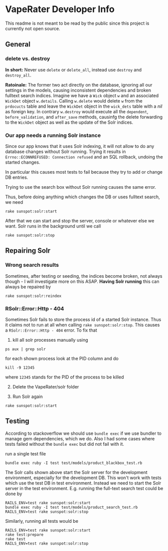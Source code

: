 # VapeRater Developer Info

This readme is not meant to be read by the public since this project is currently not open source.

## General

### delete vs. destroy

**In short:** Never use `delete` or `delete_all`, instead use `destroy` and `destroy_all`.

**Ratoinale:** The former two act directly on the database, ignoring all our settings in the models,
causing inconsistent dependencies and broken fulltext search indices. Imagine we have a `Wick`
object `w` and an associated `WickDet` object `w.details`. Calling `w.delete` would delete `w`
from the `prdocucts` table and leave the `WickDet` object in the `wick_dets` table with a _nil_
as foreign key. In contrary `w.destroy` would execute all the `dependent`, `before_validation`,
and `after_save` methods, causinfg the delete forwarding to the `WickDet` object as well as
the update of the Solr indices.


### Our app needs a running Solr instance

Since our app knows that it uses Solr indexing, it will not allow to do any database changes
without Solr running. Trying it results in `Errno::ECONNREFUSED: Connection refused` and an SQL
rollback, undoing the started changes.

In particular this causes most tests to fail because they try to add or change DB entries.

Trying to use the search box without Solr running causes the same error.


Thus, before doing anything which changes the DB or uses fulltext search, we need
```
rake sunspot:solr:start
```

After that we can start and stop the server, console or whatever else we want. Solr runs in the
background until we call
```
rake sunspot:solr:stop
```


## Repairing Solr


### Wrong search results

Sometimes, after testing or seeding, the indices become broken, not always though - I will
investigate more on this ASAP. **Having Solr running** this can always be repaired by
```
rake sunspot:solr:reindex
```


### RSolr::Error::Http - 404

Sometimes Solr fails to store the process id of a started Solr instance. Thus it claims not to
run at all when calling `rake sunspot:solr:stop`. This causes a `RSolr::Error::Http - 404` error.
To fix that

1) kill all solr processes manually using
```
ps aux | grep solr
```
for each shown process look at the PID column and do
```
kill -9 12345
```
where `12345` stands for the PID of the process to be killed

2) Delete the VapeRater/solr folder

3) Run Solr again
```
rake sunspot:solr:start
```


## Testing

According to stackoverflow we should use `bundle exec` if we use bundler to manage gem
dependencies, which we do. Also I had some cases where tests failed without the `bundle exec`
but did not fail with it.


run a single test file
```
bundle exec ruby -I test test/models/product_blackbox_test.rb
```

The Solr calls shown above start the Solr server for the development environment, especially for
the development DB. This won't work with tests which use the test DB in test environment.
Instead we need to start the Solr server in the test environment. E.g. running the full-text search
test could be done by
```
RAILS_ENV=test rake sunspot:solr:start
bundle exec ruby -I test test/models/product_search_test.rb
RAILS_ENV=test rake sunspot:solr:stop
```

Similarly, running all tests would be
```
RAILS_ENV=test rake sunspot:solr:start
rake test:prepare
rake test
RAILS_ENV=test rake sunspot:solr:stop
```